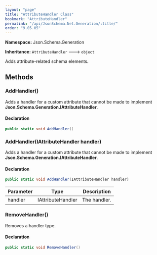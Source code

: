 ```yaml
---
layout: "page"
title: "AttributeHandler Class"
bookmark: "AttributeHandler"
permalink: "/api/JsonSchema.Net.Generation/:title/"
order: "9.05.05"
---
```

**Namespace:** Json.Schema.Generation

**Inheritance:**
`AttributeHandler`
 🡒 
`object`

Adds attribute-related schema elements.

## Methods

### AddHandler()

Adds a handler for a custom attribute that cannot be made to implement **Json.Schema.Generation.IAttributeHandler**.

#### Declaration

```c#
public static void AddHandler()
```


### AddHandler(IAttributeHandler handler)

Adds a handler for a custom attribute that cannot be made to implement **Json.Schema.Generation.IAttributeHandler**.

#### Declaration

```c#
public static void AddHandler(IAttributeHandler handler)
```

| Parameter | Type | Description |
|---|---|---|
| handler | IAttributeHandler | The handler. |


### RemoveHandler()

Removes a handler type.

#### Declaration

```c#
public static void RemoveHandler()
```


